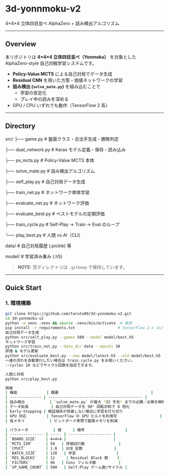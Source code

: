 # 3d-yonnmoku-v2  
4×4×4 立体四目並べ AlphaZero + 詰み検出アルゴリズム

---

##  Overview
本リポジトリは **4×4×4 立体四目並べ（Yonmoku）** を対象とした  
AlphaZero-style 自己対戦学習システムです。  

- **Policy-Value MCTS** による自己対局でデータ生成  
- **Residual CNN** を用いた方策・価値ネットワークの学習  
- **詰み検出 (`solve_mate.py`)** を組み込むことで  
  - 学習の安定化  
  - プレイ中の読みを深める  
- GPU / CPU いずれでも動作（TensorFlow 2 系）

---

##  Directory

src/
├── game.py # 盤面クラス・合法手生成・勝敗判定

├── dual_network.py # Keras モデル定義・保存・読み込み

├── pv_mcts.py # Policy-Value MCTS 本体

├── solve_mate.py # 詰み検出アルゴリズム

├── self_play.py # 自己対局データ生成

├── train_net.py # ネットワーク単体学習

├── evaluate_net.py # ネットワーク評価

├── evaluate_best.py # ベストモデルの定期評価

├── train_cycle.py # Self-Play → Train → Eval のループ

└── play_best.py # 人間 vs AI（CLI）

data/ # 自己対局履歴 (.pickle) 等

model/ # 学習済み重み (.h5)


> **NOTE:** 空ディレクトリは `.gitkeep` で保持しています。

---

##  Quick Start

### 1. 環境構築
```bash
git clone https://github.com/taruto00/3d-yonnmoku-v2.git
cd 3d-yonnmoku-v2
python -m venv .venv && source .venv/bin/activate  # 推奨
pip install -r requirements.txt                   # TensorFlow 2.x など
自己対局データ生成
python src/self_play.py --games 500 --model model/best.h5
ネットワーク学習
python src/train_net.py --data_dir data --epochs 30
評価 & モデル更新
python src/evaluate_best.py --new model/latest.h5 --old model/best.h5
一連の流れを自動実行したい場合は train_cycle.py をお使いください。
--cycles 10 などでサイクル回数を指定できます。

人間と対局
python src/play_best.py

特徴
| 機能             | 概要                                         |
| -------------- | ------------------------------------------ |
| 詰み検出           | `solve_mate.py` が最大 *32 手先* までの必勝／必敗を瞬時に判定 |
| データ拡張          | 自己対局データを 90° 回転対称で 8 倍化                    |
| Early-Stopping | 検証損失が改善しない場合に学習を打ち切り                       |
| GPU 対応         | TensorFlow の GPU ビルドを利用可                   |
| 省メモリ           | ビットボード表現で盤面メモリを削減                          |

| パラメータ           | 値     | 備考                  |
| --------------- | ----- | ------------------- |
| `BOARD_SIZE`    | 4×4×4 |                     |
| `MCTS_SIM`      | 50   | 評価試行数               |
| `CPUCT`         | 1.0  | UCB 定数              |
| `BATCH_SIZE`    | 128   | 学習                  |
| `RES_BLOCKS`    | 12     | Residual Block 数    |
| `FILTERS`       | 96   | Conv フィルタ数          |
| `SP_GAME_COUNT` | 500   | Self-Play ゲーム数/サイクル |


